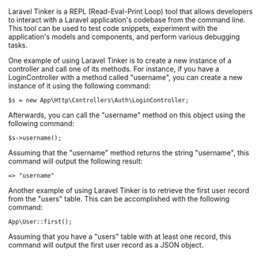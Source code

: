 Laravel Tinker is a REPL (Read-Eval-Print Loop) tool that allows developers to interact with a Laravel application's codebase from the command line. This tool can be used to test code snippets, experiment with the application's models and components, and perform various debugging tasks.

One example of using Laravel Tinker is to create a new instance of a controller and call one of its methods. For instance, if you have a LoginController with a method called "username", you can create a new instance of it using the following command:
```
$s = new App\Http\Controllers\Auth\LoginController;
```

Afterwards, you can call the "username" method on this object using the following command:
```
$s->username();
```

Assuming that the "username" method returns the string "username", this command will output the following result:
```
=> "username"
```

Another example of using Laravel Tinker is to retrieve the first user record from the "users" table. This can be accomplished with the following command:
```
App\User::first();
```

Assuming that you have a "users" table with at least one record, this command will output the first user record as a JSON object.
